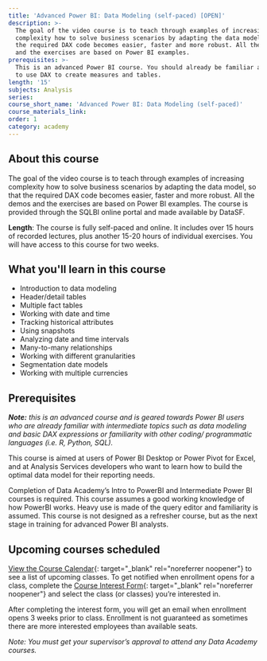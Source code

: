 ```yaml
---
title: 'Advanced Power BI: Data Modeling (self-paced) [OPEN]'
description: >-
  The goal of the video course is to teach through examples of increasing
  complexity how to solve business scenarios by adapting the data model, so that
  the required DAX code becomes easier, faster and more robust. All the demos
  and the exercises are based on Power BI examples. 
prerequisites: >-
  This is an advanced Power BI course. You should already be familiar and able
  to use DAX to create measures and tables.
length: '15'
subjects: Analysis
series:
course_short_name: 'Advanced Power BI: Data Modeling (self-paced)'
course_materials_link:
order: 1
category: academy
---
```

## About this course

The goal of the video course is to teach through examples of increasing complexity how to solve business scenarios by adapting the data model, so that the required DAX code becomes easier, faster and more robust. All the demos and the exercises are based on Power BI examples. The course is provided through the SQLBI online portal and made available by DataSF.

**Length**: The course is fully self-paced and online. It includes over 15 hours of recorded lectures, plus another 15-20 hours of individual exercises. You will have access to this course for two weeks.

## What you'll learn in this course

* Introduction to data modeling
* Header/detail tables
* Multiple fact tables
* Working with date and time
* Tracking historical attributes
* Using snapshots
* Analyzing date and time intervals
* Many-to-many relationships
* Working with different granularities
* Segmentation date models
* Working with multiple currencies

## Prerequisites

***Note:** this is an advanced course and is geared towards Power BI users who are already familiar with intermediate topics such as data modeling and basic DAX expressions or familiarity with other coding/ programmatic languages (i.e. R, Python, SQL).*

This course is aimed at users of Power BI Desktop or Power Pivot for Excel, and at Analysis Services developers who want to learn how to build the optimal data model for their reporting needs.

Completion of Data Academy’s Intro to PowerBI and Intermediate Power BI courses is required. This course assumes a good working knowledge of how PowerBI works. Heavy use is made of the query editor and familiarity is assumed. This course is not designed as a refresher course, but as the next stage in training for advanced Power BI analysts.

## Upcoming courses scheduled

[View the Course Calendar](https://datasf.org/academy/calendar/){: target="_blank" rel="noreferrer noopener"} to see a list of upcoming classes. To get notified when enrollment opens for a class, complete the [Course Interest Form](https://docs.google.com/forms/d/e/1FAIpQLSdbubwh6VG_QXphYMfJ-YHGqACK5uhlbv6Qs1hdrLaiFnJQCA/viewform){: target="_blank" rel="noreferrer noopener"} and select the class (or classes) you’re interested in.

After completing the interest form, you will get an email when enrollment opens 3 weeks prior to class. Enrollment is not guaranteed as sometimes there are more interested employees than available seats.

*Note: You must get your supervisor’s approval to attend any Data Academy courses.*